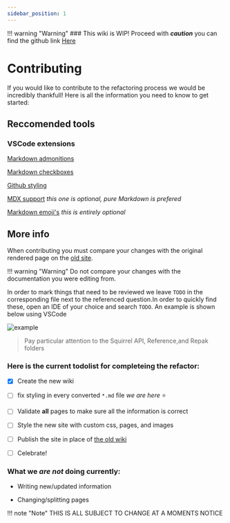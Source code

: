 ```yaml
---
sidebar_position: 1
---
```


!!! warning "Warning"
    ### This wiki is WIP! Proceed with ***caution***
    you can find the github link [Here](https://github.com/Caznix/ns-wiki)


# Contributing

If you would like to contribute to the refactoring process we would be incredibly thankfull! Here is all the information you need to know to get started:

## Reccomended tools

### VSCode extensions

[Markdown admonitions](https://marketplace.visualstudio.com/items?itemName=TomasDahlqvist.markdown-admonitions)

[Markdown checkboxes](https://marketplace.visualstudio.com/items?itemName=bierner.markdown-checkbox)

[Github styling](https://marketplace.visualstudio.com/items?itemName=bierner.markdown-preview-github-styles)

[MDX support](https://marketplace.visualstudio.com/items?itemName=unifiedjs.vscode-mdx) *this one is optional, pure Markdown is prefered*

[Markdown emoji's](https://marketplace.visualstudio.com/items?itemName=bierner.markdown-emoji) *this is entirely optional*

## More info

When contributing you must compare your changes with the original rendered page on the [old site](https://r2northstar.readthedocs.io/en/latest/guides/gettingstarted.html#).

!!! warning "Warning"
    Do not compare your changes with the documentation you were editing from.

In order to mark things that need to be reviewed we leave ```TODO``` in the corresponding file next to the referenced question.In order to quickly find these, open an IDE of your choice and search ```TODO```. An example is shown below using VSCode

![example](../static/img/todo_example.png)

> Pay particular attention to the Squirrel API, Reference,and Repak folders


### Here is the current todolist for completeing the refactor:

- [X] Create the new wiki 

- [ ] fix styling in every converted ```*.md``` file *we are here* ⭐

- [ ] Validate **all** pages to make sure all the information is correct

- [ ] Style the new site with custom css, pages, and images

- [ ] Publish the site in place of [the old wiki](https://r2northstar.readthedocs.io/en/latest/)

- [ ] Celebrate! 


### What we *are not* doing currently:

* Writing new/updated information

* Changing/splitting pages


!!! note "Note"
    THIS IS ALL SUBJECT TO CHANGE AT A MOMENTS NOTICE
